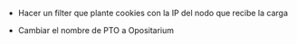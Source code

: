 * Hacer un filter que plante cookies con la IP del nodo que recibe la carga

* Cambiar el nombre de PTO a Opositarium

